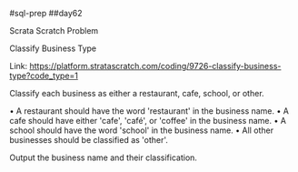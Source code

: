 #sql-prep
##day62

Scrata Scratch Problem

Classify Business Type

Link:
https://platform.stratascratch.com/coding/9726-classify-business-type?code_type=1

Classify each business as either a restaurant, cafe, school, or other.


•	A restaurant should have the word 'restaurant' in the business name.
•	A cafe should have either 'cafe', 'café', or 'coffee' in the business name.
•	A school should have the word 'school' in the business name.
•	All other businesses should be classified as 'other'.


Output the business name and their classification.